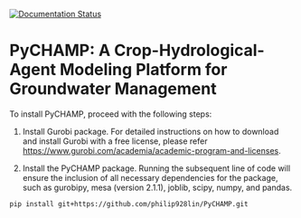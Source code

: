 [![Documentation Status](https://readthedocs.org/projects/diese-pychamp/badge/?version=latest)](https://diese-pychamp.readthedocs.io/en/latest/?badge=latest)

# PyCHAMP: A Crop-Hydrological-Agent Modeling Platform for Groundwater Management

To install PyCHAMP, proceed with the following steps:

1. Install Gurobi package. For detailed instructions on how to download and install Gurobi with a free license, please refer https://www.gurobi.com/academia/academic-program-and-licenses.

2. Install the PyCHAMP package. Running the subsequent line of code will ensure the inclusion of all necessary dependencies for the package, such as gurobipy, mesa (version 2.1.1), joblib, scipy, numpy, and pandas.
	
 `pip install git+https://github.com/philip928lin/PyCHAMP.git`
